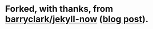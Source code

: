 # Forked, with thanks, from [barryclark/jekyll-now](https://github.com/barryclark/jekyll-now) ([blog post](https://github.com/barryclark/jekyll-now)).
